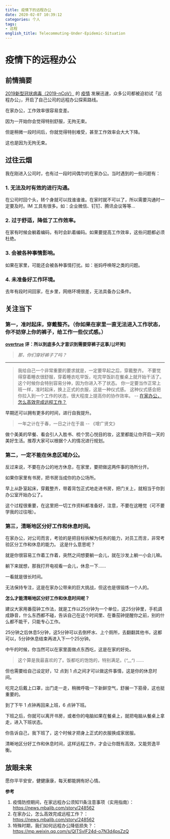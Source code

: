 ```yaml
---
title: 疫情下的远程办公
date: 2020-02-07 10:39:12
categories: 个人
tags:
- 远程
english_title: Telecommuting-Under-Epidemic-Situation
---
```

# 疫情下的远程办公

## 前情摘要

[2019新型冠状病毒（2019-nCoV）](https://baike.baidu.com/item/2019%E6%96%B0%E5%9E%8B%E5%86%A0%E7%8A%B6%E7%97%85%E6%AF%92/24267858?fromtitle=%E6%96%B0%E5%9E%8B%E5%86%A0%E7%8A%B6%E7%97%85%E6%AF%92&fromid=7904360&fr=aladdin) 的 [疫情](https://voice.baidu.com/act/newpneumonia/newpneumonia/?from=osari_pc_1) 发展迅速，众多公司都被迫初试「远程办公」，开启了自己公司的远程办公探索路线。

在家办公，工作效率很容易变差。

因为一开始你会觉得特别舒服，无拘无束。

但是稍微一段时间后，你就觉得特别难受，甚至工作效率会大大下降。

这也是因为无拘无束。

## 过往云烟

我在刚进入公司时，也有过一段时间偶尔的在家办公。当时遇到的一些问题有：

### 1. 无法及时有效的进行沟通。
在公司时回个头，转个身就可以找谁谁谁。在家时就不可以了，所以需要沟通时一定要及时。IM 工具有很多。如：企业微信、钉钉、腾讯会议等等...

### 2. 过于舒适，降低了工作效率。
在家有时候会躺着编码，有时会趴着编码。如果要提高工作效率，这些问题都必须杜绝。

### 3. 会被各种事情影响。
如果在家里，可能还会被各种事情打扰。如：爸妈呼唤呀之类的问题。

### 4. 未准备好工作环境。
去年有段时间回家，在乡里，网络环境很差，无法具备办公条件。


## 关注当下

### 第一，准时起床，穿戴整齐。（你如果在家里一直无法进入工作状态，你不妨穿上你的裤子，给工作一些仪式感。）

**[overtrue](http://github.com/overtrue) 评：所以到底多久才意识到需要穿裤子这事儿[坏笑]**

> *那，你们穿好裤子了吗？*

---

> 我给自己一个非常重要的要求就是，一定要早起之后，穿戴整齐。
不要觉得穿着睡衣很舒服，穿着睡衣吃早饭，吃完早饭趴在餐桌上就开始干活了。
这个时候你会特别容易分神，因为你进入不了状态。
你一定要当作正常上班一样，准时起床，换上正式的衣服，这是一种仪式感。
这种仪式感会把你拉入到一个工作的状态，很大程度上提高你的协作效率。 -- [在家办公，怎么高效完成远程工作？](https://news.mbalib.com/story/248535)

早期还可以拥有更多的时间，进行自我提升。

> 一年之计在于春，一日之计在于晨 -- 《增广贤文》

做个美美的早餐、看会引人入胜书、梳个赏心悦目的妆，这里都能让你开启一天的美好生活。推荐大家可以根据个人的情况进行规划。

### 第二，一定不能在休息区域办公。

反过来说，不要在办公的地方休息，在家里，要把做这两件事的场所分开。

如果你家里有书房，把书房当成你的办公场所。

早上从卧室起床，穿戴整齐，带着背包正式地走进书房，把门关上，就相当于你到办公室开始办公了。

这个过程很重要，在这里把一切工作资料都准备好，注意，不要在这睡觉（可不要学我的过往哦）。

### 第三，清晰地区分好工作和休息时间。

在家办公，对公司而言，考验的是把目标拆解为任务的能力，对员工而言，非常考验区分工作和休息的能力。
这是什么意思呢？

就是你很容易工作着工作着，突然之间想要躺一会儿，就在沙发上躺一小会儿嘛。

躺下来就想，那我打开电视看一会儿，休息一下……

一看就是很长时间。

无法保持专注，这是在家办公带来的巨大挑战，但这也是很锻炼一个人的。

**怎么才能清晰地区分好工作和休息时间呢？**

建议大家用番茄钟工作法，就是工作以25分钟为一个单位，这25分钟里，手机调成静音，什么东西都不碰，告诉自己在这个时间里、在番茄钟提醒你之前，别的什么都不能干，只能专心工作。

25分钟之后休息5分钟，这5分钟可以去倒杯水、上个厕所，去翻翻其他书，这都可以，5分钟休息结束再进入下一个25分钟。

中午的时候，你当然可以在家里面做点东西吃，这是在家的好处。

> 这个算是我最喜欢的了。饭都吃的饱饱的，特别满足。(*^__^*) ……

但也需要给自己设定好，12 点到 1 点之间才可以做这件事情，这是你的休息时间。

吃完之后戴上口罩，出门走一走，稍微呼吸一下新鲜空气，舒展一下筋骨，这也挺重要的。

到了下午 1 点钟再回来上班，6 点钟下班。

下班之后，你就可以离开书房，或者你的电脑如果在餐桌上，就把电脑从餐桌上拿走，进入下班状态。

你告诉自己，我下班了，这个时候才把身上正式的衣服换成家居服。

清晰地区分好工作和休息时间，这样远程工作，才会让你既有高效，又能劳逸平衡。

## 放眼未来

愿你平平安安，健健康康，每天都能拥有好心情。

**参考**

1. 疫情防控期间，在家远程办公须知11条注意事项（实用指南）：https://news.mbalib.com/story/248562
2. 在家办公，怎么高效完成远程工作？：https://news.mbalib.com/story/248562
3. 特殊时期，我们如何远程办公降低损失？：https://mp.weixin.qq.com/s/QITSvlF24d-o7N3d4psZzQ